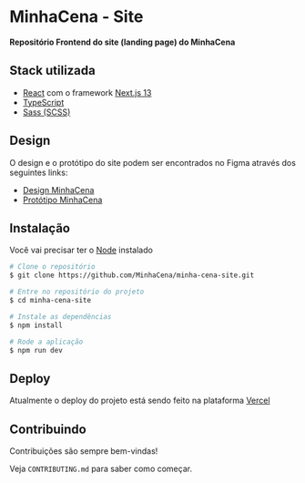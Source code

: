 
# MinhaCena - Site

**Repositório Frontend do site (landing page) do MinhaCena**


## Stack utilizada

* [React](https://react.dev/) com o framework [Next.js 13](https://nextjs.org/)
* [TypeScript](https://www.typescriptlang.org/)
* [Sass (SCSS)](https://sass-lang.com/)


## Design

O design e o protótipo do site podem ser encontrados no Figma através dos seguintes links:

 - [Design MinhaCena](https://www.figma.com/file/IXJbAHHt31p4yCULssBTrw/Website?node-id=9205-6741&t=xcZi7KGnJLmpLBvQ-0)
 - [Protótipo MinhaCena](https://www.figma.com/proto/IXJbAHHt31p4yCULssBTrw/Website?node-id=4408-954&scaling=min-zoom&page-id=106%3A531&starting-point-node-id=4408%3A954)

## Instalação

Você vai precisar ter o [Node](https://nodejs.org/en) instalado

```bash
# Clone o repositório
$ git clone https://github.com/MinhaCena/minha-cena-site.git

# Entre no repositório do projeto
$ cd minha-cena-site

# Instale as dependências
$ npm install

# Rode a aplicação
$ npm run dev
```

## Deploy

Atualmente o deploy do projeto está sendo feito na plataforma [Vercel](https://vercel.com/)



## Contribuindo

Contribuições são sempre bem-vindas!

Veja `CONTRIBUTING.md` para saber como começar.

